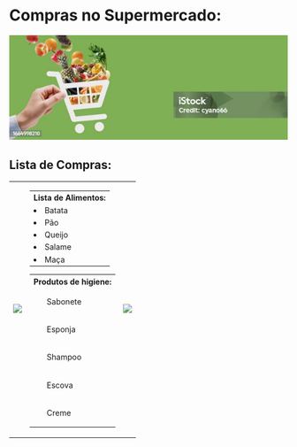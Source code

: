 
<h1> Compras no Supermercado: </h1>
<p align="center"> <img src="/assets/bannergreen.jpg" alt="lista_sup" /> </p>

## Lista de Compras:

<table>
<tr>
<td><img src="https://media1.tenor.com/m/QNiDiabC3JAAAAAd/going-shopping-pembe.gif" width="270">
</td>
<td>

<p>
<table>
<tr><th> Lista de Alimentos:</th><tr>
<tr><td><li> Batata</li></td></tr>
<tr><td><li> Pão</li></td></tr>
<tr><td><li> Queijo</li></td></tr>
<tr><td><li> Salame</li></td></tr>
<tr><td><li> Maça</li></td></tr>
</p>


<p>
<table>
<tr><th> Produtos de higiene:</th><tr>
<tr><td><ul> Sabonete</ul></td></tr>
<tr><td><ul> Esponja</ul></td></tr>
<tr><td><ul> Shampoo</ul></td></tr>
<tr><td><ul> Escova</ul></td></tr>
<tr><td><ul> Creme</ul></td></tr>
</table>


<td>
<img src="https://media1.tenor.com/m/QNiDiabC3JAAAAAd/going-shopping-pembe.gif" width="270">
</td>
  </tr>
</table>
</p>
